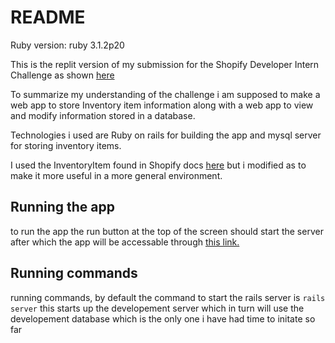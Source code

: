 # README

 Ruby version: ruby 3.1.2p20

 This is the replit version of my submission for the Shopify Developer Intern Challenge as shown [here](https://docs.google.com/document/d/1PoxpoaJymXmFB3iCMhGL6js-ibht7GO_DkCF2elCySU/edit#heading=h.n7bww7g70ipk)

To summarize my understanding of the challenge i am supposed to make a web app to store
Inventory item information along with a web app to view and modify information stored in
a database.

Technologies i used are Ruby on rails for building the app and mysql server for storing inventory items.

I used the InventoryItem found in Shopify docs [here](https://shopify.dev/api/admin-rest/2022-04/resources/inventoryitem#resource-object) but i modified as to make it more useful in a more general environment.


## Running the app

to run the app the run button at the top of the screen should start the server after which the app will be accessable through [this link.](https://ShopifyDeveloperInternChallenge.alexandergullen.repl.co)

## Running commands

running commands, by default the command to start the rails server is <code>rails server</code> this starts up the developement server which in turn will use the developement database which is the only one i have had time to initate so far
